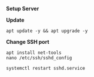 **Setup Server**

**Update**
```
apt update -y && apt upgrade -y
```

**Change SSH port**
```
apt install net-tools
nano /etc/ssh/sshd_config
```
```
systemctl restart sshd.service
```

